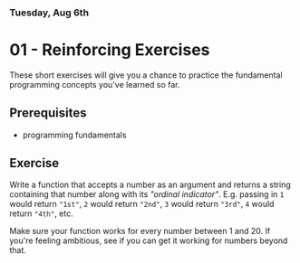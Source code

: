 ### Tuesday, Aug 6th
# 01 - Reinforcing Exercises

These short exercises will give you a chance to practice the fundamental programming concepts you've learned so far.
## Prerequisites

+ programming fundamentals

## Exercise

Write a function that accepts a number as an argument and returns a string containing that number along with its *"ordinal indicator"*. E.g. passing in `1` would return `"1st"`, `2` would return `"2nd"`, `3` would return `"3rd"`, `4` would return `"4th"`, etc.

Make sure your function works for every number between 1 and 20. If you're feeling ambitious, see if you can get it working for numbers beyond that.
